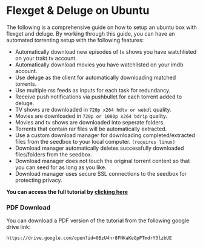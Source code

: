 # Flexget & Deluge on Ubuntu

The following is a comprehensive guide on how to setup an ubuntu box with flexget and deluge. By working through this guide, you can have an automated torrenting setup with the following features:

* Automatically download new episodes of tv shows you have watchlisted on your trakt.tv account.
* Automatically download movies you have watchlisted on your imdb account.
* Use deluge as the client for automatically downloading matched torrents.
* Use multiple rss feeds as inputs for each task for redundancy.
* Receive push notifications via pushbullet for each torrent added to deluge.
* TV shows are downloaded in `720p x264 hdtv or webdl` quality.
* Movies are downloaded in `720p or 1080p x264 bdrip` quality.
* Movies and tv shows are downloaded into seperate folders.
* Torrents that contain rar files will be automatically extracted.
* Use a custom download manager for downloading completed/extracted files from the seedbox to your local computer. `(requires linux)`
* Download manager automatically deletes successfully downloaded files/folders from the seedbox.
* Download manager does not touch the original torrent content so that you can seed for as long as you like.
* Download manager uses secure SSL connections to the seedbox for protecting privacy.

<div class="alert alert-info" role="alert">

**You can access the full tutorial by [clicking here](https://djnitehawk.com/flexget.htm)**
</div>

### PDF Download
You can download a PDF version of the tutorial from the following google drive link:

```
https://drive.google.com/open?id=0BzU4nr8FNKaKeGpPTmdrY3lzbUE
```